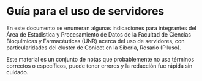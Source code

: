 # Guía para el uso de servidores

En este documento se enumeran algunas indicaciones para integrantes del Área de Estadística y Procesamiento de Datos de la Facultad de Ciencias Bioquímicas y Farmacéuticas (UNR) acerca del uso de servidores, con particularidades del cluster de Conicet en la Siberia, Rosario (Piluso).

Este material es un conjunto de notas que probablemente no usa términos correctos o específicos, puede tener errores y la redacción fue rápida sin cuidado.